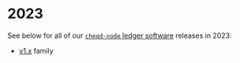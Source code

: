 # 2023

See below for all of our [`cheqd-node` ledger software](https://github.com/cheqd/cheqd-node/) releases in 2023:

* [v1.x](broken-reference) family
